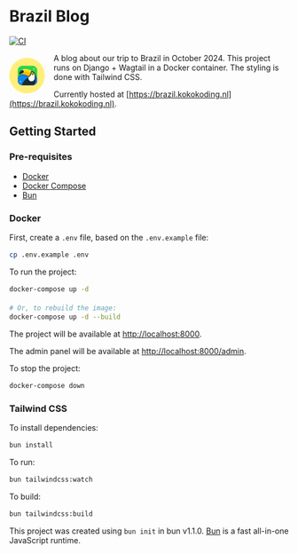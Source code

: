 # Brazil Blog

[![CI](https://github.com/drikusroor/brazil-blog/actions/workflows/ci.yml/badge.svg)](https://github.com/drikusroor/brazil-blog/actions/workflows/ci.yml)

<img src="logo.webp" style="float: left; margin-top: .5rem; margin-right: 1rem; border-radius: 64px;" alt="Logo" width="64" height="64" />

A blog about our trip to Brazil in October 2024. This project runs on Django + Wagtail in a Docker container. The styling is done with Tailwind CSS.

Currently hosted at [https://brazil.kokokoding.nl](https://brazil.kokokoding.nl).

## Getting Started

### Pre-requisites

- [Docker](https://www.docker.com/)
- [Docker Compose](https://docs.docker.com/compose/)
- [Bun](https://bun.sh)

### Docker

First, create a `.env` file, based on the `.env.example` file:

```bash
cp .env.example .env
```

To run the project:

```bash
docker-compose up -d

# Or, to rebuild the image:
docker-compose up -d --build
```

The project will be available at [http://localhost:8000](http://localhost:8000).

The admin panel will be available at [http://localhost:8000/admin](http://localhost:8000/admin).

To stop the project:

```bash
docker-compose down
```

### Tailwind CSS

To install dependencies:

```bash
bun install
```

To run:

```bash
bun tailwindcss:watch
```

To build:

```bash
bun tailwindcss:build
```

This project was created using `bun init` in bun v1.1.0. [Bun](https://bun.sh) is a fast all-in-one JavaScript runtime.
